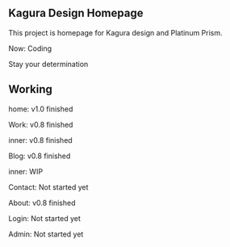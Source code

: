 ## Kagura Design Homepage

This project is homepage for Kagura design and Platinum Prism.

Now: Coding

Stay your determination

## Working

home: v1.0 finished

Work: v0.8 finished

inner: v0.8 finished

Blog: v0.8 finished

inner: WIP

Contact: Not started yet

About: v0.8 finished

Login: Not started yet

Admin: Not started yet